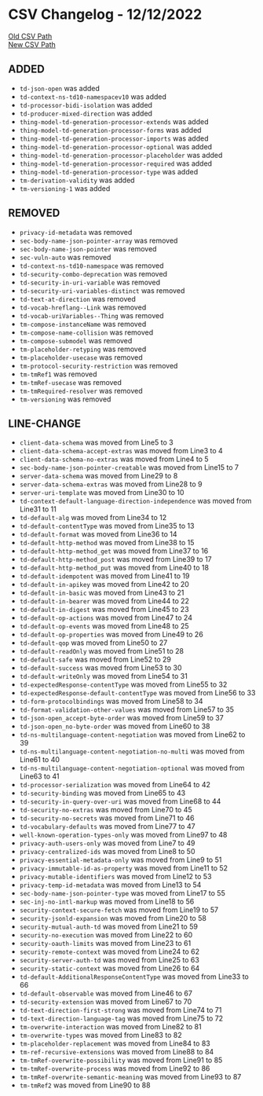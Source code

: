 
# CSV Changelog - 12/12/2022

[Old CSV Path](../../../../data/input_2022/TD/intel-nodejs/intel-nodejs.csv)  
[New CSV Path](../../../../../thingweb-playground/packages/assertions/assertions-csv/manual.csv)


## ADDED

- `td-json-open` was added
- `td-context-ns-td10-namespacev10` was added
- `td-processor-bidi-isolation` was added
- `td-producer-mixed-direction` was added
- `thing-model-td-generation-processor-extends` was added
- `thing-model-td-generation-processor-forms` was added
- `thing-model-td-generation-processor-imports` was added
- `thing-model-td-generation-processor-optional` was added
- `thing-model-td-generation-processor-placeholder` was added
- `thing-model-td-generation-processor-required` was added
- `thing-model-td-generation-processor-type` was added
- `tm-derivation-validity` was added
- `tm-versioning-1` was added


## REMOVED

- `privacy-id-metadata` was removed
- `sec-body-name-json-pointer-array` was removed
- `sec-body-name-json-pointer` was removed
- `sec-vuln-auto` was removed
- `td-context-ns-td10-namespace` was removed
- `td-security-combo-deprecation` was removed
- `td-security-in-uri-variable` was removed
- `td-security-uri-variables-distinct` was removed
- `td-text-at-direction` was removed
- `td-vocab-hreflang--Link` was removed
- `td-vocab-uriVariables--Thing` was removed
- `tm-compose-instanceName` was removed
- `tm-compose-name-collision` was removed
- `tm-compose-submodel` was removed
- `tm-placeholder-retyping` was removed
- `tm-placeholder-usecase` was removed
- `tm-protocol-security-restriction` was removed
- `tm-tmRef1` was removed
- `tm-tmRef-usecase` was removed
- `tm-tmRequired-resolver` was removed
- `tm-versioning` was removed


## LINE-CHANGE

- `client-data-schema` was moved from Line5 to 3
- `client-data-schema-accept-extras` was moved from Line3 to 4
- `client-data-schema-no-extras` was moved from Line4 to 5
- `sec-body-name-json-pointer-creatable` was moved from Line15 to 7
- `server-data-schema` was moved from Line29 to 8
- `server-data-schema-extras` was moved from Line28 to 9
- `server-uri-template` was moved from Line30 to 10
- `td-context-default-language-direction-independence` was moved from Line31 to 11
- `td-default-alg` was moved from Line34 to 12
- `td-default-contentType` was moved from Line35 to 13
- `td-default-format` was moved from Line36 to 14
- `td-default-http-method` was moved from Line38 to 15
- `td-default-http-method_get` was moved from Line37 to 16
- `td-default-http-method_post` was moved from Line39 to 17
- `td-default-http-method_put` was moved from Line40 to 18
- `td-default-idempotent` was moved from Line41 to 19
- `td-default-in-apikey` was moved from Line42 to 20
- `td-default-in-basic` was moved from Line43 to 21
- `td-default-in-bearer` was moved from Line44 to 22
- `td-default-in-digest` was moved from Line45 to 23
- `td-default-op-actions` was moved from Line47 to 24
- `td-default-op-events` was moved from Line48 to 25
- `td-default-op-properties` was moved from Line49 to 26
- `td-default-qop` was moved from Line50 to 27
- `td-default-readOnly` was moved from Line51 to 28
- `td-default-safe` was moved from Line52 to 29
- `td-default-success` was moved from Line53 to 30
- `td-default-writeOnly` was moved from Line54 to 31
- `td-expectedResponse-contentType` was moved from Line55 to 32
- `td-expectedResponse-default-contentType` was moved from Line56 to 33
- `td-form-protocolbindings` was moved from Line58 to 34
- `td-format-validation-other-values` was moved from Line57 to 35
- `td-json-open_accept-byte-order` was moved from Line59 to 37
- `td-json-open_no-byte-order` was moved from Line60 to 38
- `td-ns-multilanguage-content-negotiation` was moved from Line62 to 39
- `td-ns-multilanguage-content-negotiation-no-multi` was moved from Line61 to 40
- `td-ns-multilanguage-content-negotiation-optional` was moved from Line63 to 41
- `td-processor-serialization` was moved from Line64 to 42
- `td-security-binding` was moved from Line65 to 43
- `td-security-in-query-over-uri` was moved from Line68 to 44
- `td-security-no-extras` was moved from Line70 to 45
- `td-security-no-secrets` was moved from Line71 to 46
- `td-vocabulary-defaults` was moved from Line77 to 47
- `well-known-operation-types-only` was moved from Line97 to 48
- `privacy-auth-users-only` was moved from Line7 to 49
- `privacy-centralized-ids` was moved from Line8 to 50
- `privacy-essential-metadata-only` was moved from Line9 to 51
- `privacy-immutable-id-as-property` was moved from Line11 to 52
- `privacy-mutable-identifiers` was moved from Line12 to 53
- `privacy-temp-id-metadata` was moved from Line13 to 54
- `sec-body-name-json-pointer-type` was moved from Line17 to 55
- `sec-inj-no-intl-markup` was moved from Line18 to 56
- `security-context-secure-fetch` was moved from Line19 to 57
- `security-jsonld-expansion` was moved from Line20 to 58
- `security-mutual-auth-td` was moved from Line21 to 59
- `security-no-execution` was moved from Line22 to 60
- `security-oauth-limits` was moved from Line23 to 61
- `security-remote-context` was moved from Line24 to 62
- `security-server-auth-td` was moved from Line25 to 63
- `security-static-context` was moved from Line26 to 64
- `td-default-AdditionalResponseContentType` was moved from Line33 to 66
- `td-default-observable` was moved from Line46 to 67
- `td-security-extension` was moved from Line67 to 70
- `td-text-direction-first-strong` was moved from Line74 to 71
- `td-text-direction-language-tag` was moved from Line75 to 72
- `tm-overwrite-interaction` was moved from Line82 to 81
- `tm-overwrite-types` was moved from Line83 to 82
- `tm-placeholder-replacement` was moved from Line84 to 83
- `tm-ref-recursive-extensions` was moved from Line88 to 84
- `tm-tmRef-overwrite-possibility` was moved from Line91 to 85
- `tm-tmRef-overwrite-process` was moved from Line92 to 86
- `tm-tmRef-overwrite-semantic-meaning` was moved from Line93 to 87
- `tm-tmRef2` was moved from Line90 to 88

